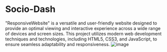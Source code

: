 # Socio-Dash
"ResponsiveWebsite" is a versatile and user-friendly website designed to provide an optimal viewing and interactive experience across a wide range of devices and screen sizes. This project utilizes modern web development techniques and technologies, including HTML5, CSS3, and JavaScript, to ensure seamless adaptability and responsiveness.
![image](https://github.com/Dashcloud-ML/Socio-Dash/assets/78202547/93304da0-e1c5-4dfb-bec1-8f19f6fa41c2)

